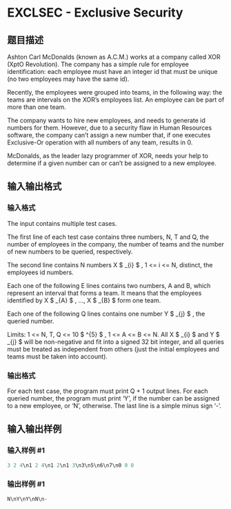 # EXCLSEC - Exclusive Security

## 题目描述

Ashton Carl McDonalds (known as A.C.M.) works at a company called XOR (XptO Revolution). The company has a simple rule for employee identification: each employee must have an integer id that must be unique (no two employees may have the same id).

Recently, the employees were grouped into teams, in the following way: the teams are intervals on the XOR’s employees list. An employee can be part of more than one team.

The company wants to hire new employees, and needs to generate id numbers for them. However, due to a security flaw in Human Resources software, the company can’t assign a new number that, if one executes Exclusive-Or operation with all numbers of any team, results in 0.

McDonalds, as the leader lazy programmer of XOR, needs your help to determine if a given number can or can’t be assigned to a new employee.

## 输入输出格式

### 输入格式

The input contains multiple test cases.

The first line of each test case contains three numbers, N, T and Q, the number of employees in the company, the number of teams and the number of new numbers to be queried, respectively.

The second line contains N numbers X $ _{i} $ , 1 <= i <= N, distinct, the employees id numbers.

Each one of the following E lines contains two numbers, A and B, which represent an interval that forms a team. It means that the employees identified by X $ _{A} $ , …, X $ _{B} $ form one team.

Each one of the following Q lines contains one number Y $ _{j} $ , the queried number.

Limits: 1 <= N, T, Q <= 10 $ ^{5} $ , 1 <= A <= B <= N. All X $ _{i} $ and Y $ _{j} $ will be non-negative and fit into a signed 32 bit integer, and all queries must be treated as independent from others (just the initial employees and teams must be taken into account).

### 输出格式

For each test case, the program must print Q + 1 output lines. For each queried number, the program must print ‘Y’, if the number can be assigned to a new employee, or ‘N’, otherwise. The last line is a simple minus sign ‘-’.

## 输入输出样例

### 输入样例 #1

```cpp
3 2 4\n1 2 4\n1 2\n1 3\n3\n5\n6\n7\n0 0 0
```


### 输出样例 #1

```cpp
N\nY\nY\nN\n-
```


